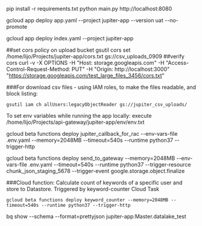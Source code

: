 pip install  -r requirements.txt
python main.py
http://localhost:8080

gcloud app deploy app.yaml --project jupiter-app --version uat --no-promote

gcloud app deploy index.yaml --project jupiter-app

##set cors policy on upload bucket
gsutil cors set /home/lijo/Projects/jupiter-app/cors.txt gs://csv_uploads_0909
##verify cors
curl -v -X OPTIONS -H "Host: storage.googleapis.com" -H "Access-Control-Request-Method: PUT"  -H "Origin: http://localhost:3000" "https://storage.googleapis.com/test_large_files_3456/cors.txt"

###For download csv files - using IAM roles, to make the files readable, and block listing:
```
gsutil iam ch allUsers:legacyObjectReader gs://jupiter_csv_uploads/
```
To set env variables while running the app locally: 
execute /home/lijo/Projects/api-gateway/jupiter-app/env/env.txt

gcloud beta functions deploy jupiter_callback_for_rac --env-vars-file .env.yaml --memory=2048MB --timeout=540s --runtime python37 --trigger-http

gcloud beta functions deploy send_to_gateway --memory=2048MB --env-vars-file .env.yaml --timeout=540s --runtime python37 --trigger-resource chunk_json_staging_5678 --trigger-event google.storage.object.finalize

###Cloud function: Calculate count of keywords of a specific user and store to Datastore. Triggered by keyword-counter Cloud Task
```
gcloud beta functions deploy keyword_counter --memory=2048MB --timeout=540s --runtime python37 --trigger-http
```

bq show --schema --format=prettyjson jupiter-app:Master.datalake_test
